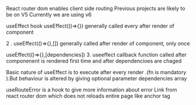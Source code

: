 

React router dom enables client side routing
Previous projects are likely to be on V5 
Currently we are using v6


useEffect hook
useEffect(()=>{})
generally called every after render of component

2 .
useEffect(()=>{},[])
generally called  after render of component, only once

useEffect(()=>{},[dependencies])
3. useeffect callback function called after componenent is rendered first time and after dependencioes are chaged

Basic nature of useEffect is to execute after every render .(fn is mandatory ).But behaviour is altered by giving optional parameter dependencies array

useRouteError is a hook to give more information about error
Link from react router dom which does not reloads entire page like anchor tag


